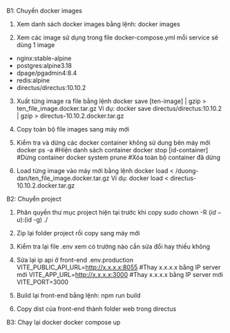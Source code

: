B1: Chuyển docker images
1. Xem danh sách docker images bằng lệnh:
docker images

2. Xem các image sử dụng trong file docker-compose.yml mỗi service sẽ dùng 1 image
- nginx:stable-alpine
- postgres:alpine3.18
- dpage/pgadmin4:8.4
- redis:alpine
- directus/directus:10.10.2

3. Xuất từng image ra file bằng lệnh
docker save [ten-image] | gzip > ten_file_image.docker.tar.gz
Ví dụ:
docker save directus/directus:10.10.2 | gzip > directus-10.10.2.docker.tar.gz

4. Copy toàn bộ file images sang máy mới

5. Kiểm tra và dừng các docker container không sử dung bên máy mới
docker ps -a #Hiện danh sách container
docker stop [id-container] #Dừng container
docker system prune #Xóa toàn bộ container đã dừng

6. Load từng image vào máy mới bằng lệnh
docker load < /duong-dan/ten_file_image.docker.tar.gz
Ví dụ:
docker load < directus-10.10.2.docker.tar.gz

B2: Chuyển project
1. Phân quyền thư mục project hiện tại trước khi copy
sudo chown -R $(id -u):$(id -g) ./

2. Zip lại folder project rồi copy sang máy mới

3. Kiểm tra lại file .env xem có trường nào cần sửa đổi hay thiếu không

4. Sửa lại ip api ở front-end .env.production
VITE_PUBLIC_API_URL=http://x.x.x.x:8055 #Thay x.x.x.x bằng IP server mới
VITE_APP_URL=http://x.x.x.x:3000 #Thay x.x.x.x bằng IP server mới
VITE_PORT=3000

5. Build lại front-end bằng lệnh: npm run build

6. Copy dist của front-end thành folder web trong directus

B3: Chạy lại docker
docker compose up
